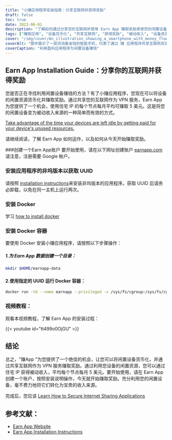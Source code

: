 ```yaml
---
title: "小赚应用程序安装指南：分享互联网并获得奖励"
draft: false
toc: true
date: 2023-06-01
description: "了解如何通过分享您的互联网并使用 Earn App 赚取奖励来使您的闲置设备货币化。"
tags: ["赚取应用", "设备货币化", "共享互联网", "获得奖励", "被动收入", "设备资源", "VPN 服务", "住宅 IP", "闲置设备", "赚钱", "网络共享", "安装赚取应用", "docker 安装", "docker 容器", "赚取应用程序教程", "赚APP网站", "安装说明", "赚取帐户", "非托管版本", "UUID", "安装 docker", "docker 容器安装", "视频教程", "赚取应用程序引用", "赚取应用程序网站链接", "赚取应用程序安装说明"]
cover: "/img/cover/An_illustration_showing_a_smartphone_with_money_flowing_out.png"
coverAlt: "图中展示了一部流淌着金钱的智能手机，代表了通过 赚 应用程序共享互联网资源赚取奖励的概念。"
coverCaption: "利用盈利应用程序为闲置设备赚钱"
---
```


## Earn App Installation Guide：分享你的互联网并获得奖励

您是否正在寻找利用闲置设备赚钱的方法？有了小赚应用程序，您现在可以将设备的闲置资源货币化并赚取奖励。通过共享您的互联网作为 VPN 服务，Earn App 为您提供了一个机会，使用住宅 IP 的每个节点每月平均可赚取 5 美元。这是将您的闲置设备变为被动收入来源的一种简单而有效的方式。

[Take advantage of the time your devices are left idle by getting paid for your device's unused resources.](https://earnapp.com/i/GCL9QzB5)

请继续阅读，了解 Earn App 如何运作，以及如何从今天开始赚取奖励。

###创建一个Earn App账户
要开始使用，请在以下网址创建账户 [earnapp.com](https://earnapp.com/i/GCL9QzB5)请注意，注册需要 Google 帐户。

### 安装应用程序的非坞版本以获取 UUID
请按照 [installation instructions](https://help.earnapp.com/hc/en-us/articles/10261224561553-Installation-instructions)来安装非坞版本的应用程序。获取 UUID 后请务必卸载，以免在同一主机上运行两次。

### 安装 Docker

学习 [how to install docker](https://simeononsecurity.com/other/creating-profitable-low-powered-crypto-miners/#installing-docker)

### 安装 Docker 容器
要使用 Docker 安装小赚应用程序，请按照以下步骤操作：

##### 1.为 Earn App 数据创建一个目录：

```bash
mkdir $HOME/earnapp-data
```

#### 2.使用指定的 UUID 运行 Docker 容器：

```bash
docker run -td --name earnapp --privileged -v /sys/fs/cgroup:/sys/fs/cgroup:ro -v $HOME/earnapp-data:/etc/earnapp -e "EARNAPP_UUID"="" -e 'PUID'='99' -e 'PGID'='100' --name earnapp fazalfarhan01/earnapp:lite
```

### 视频教程：
观看本视频教程，了解 Earn App 的安装过程：

{{< youtube id="tt499o0OjGU" >}}


## 结论

总之，"赚App "为您提供了一个绝佳的机会，让您可以将闲置设备货币化，并通过共享互联网作为 VPN 服务赚取奖励。通过利用您设备的闲置资源，您可以通过住宅 IP 获得被动收入，平均每个节点每月 5 美元。要开始使用，请在 Earn App 创建一个账户，按照安装说明操作，今天就开始赚取奖励。充分利用您的闲置设备，毫不费力地将它们转化为宝贵的收入来源。

完成后，您应该 [Learn How to Secure Internet Sharing Applications](https://simeononsecurity.com/other/how-to-secure-internet-sharing-applications/)

## 参考文献：

- [Earn App Website](https://earnapp.com)
- [Earn App Installation Instructions](https://help.earnapp.com)